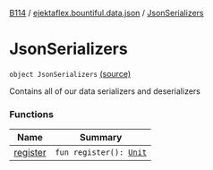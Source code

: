 [B114](../../index.md) / [ejektaflex.bountiful.data.json](../index.md) / [JsonSerializers](./index.md)

# JsonSerializers

`object JsonSerializers` [(source)](https://github.com/ejektaflex/Bountiful/tree/develop/src/main/kotlin/ejektaflex/bountiful/data/json/JsonSerializers.kt#L11)

Contains all of our data serializers and deserializers

### Functions

| Name | Summary |
|---|---|
| [register](register.md) | `fun register(): `[`Unit`](https://kotlinlang.org/api/latest/jvm/stdlib/kotlin/-unit/index.html) |
